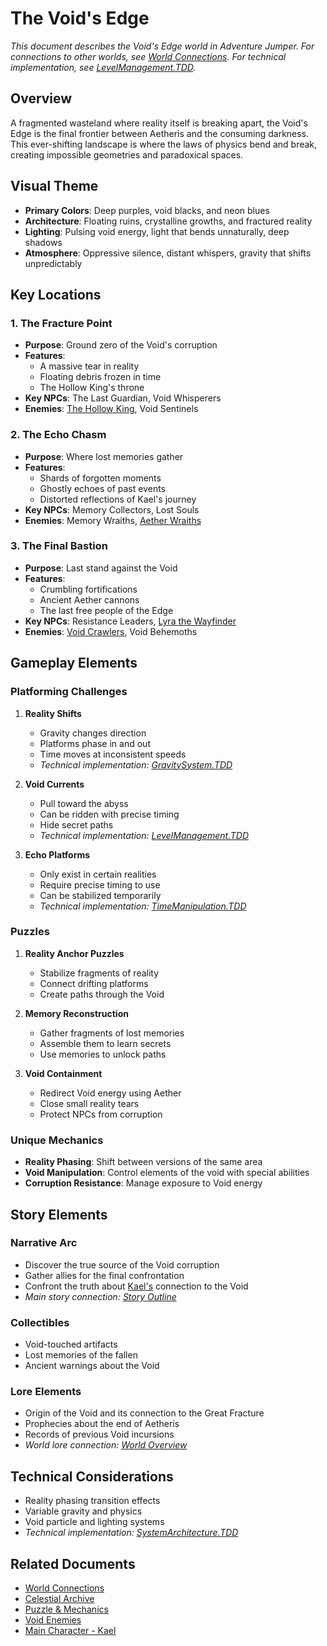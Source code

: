 # The Void's Edge

*This document describes the Void's Edge world in Adventure Jumper. For connections to other worlds, see [World Connections](00-World-Connections.md). For technical implementation, see [LevelManagement.TDD](../../02_Technical_Design/TDD/LevelManagement.TDD.md).*

## Overview
A fragmented wasteland where reality itself is breaking apart, the Void's Edge is the final frontier between Aetheris and the consuming darkness. This ever-shifting landscape is where the laws of physics bend and break, creating impossible geometries and paradoxical spaces.

## Visual Theme
- **Primary Colors**: Deep purples, void blacks, and neon blues
- **Architecture**: Floating ruins, crystalline growths, and fractured reality
- **Lighting**: Pulsing void energy, light that bends unnaturally, deep shadows
- **Atmosphere**: Oppressive silence, distant whispers, gravity that shifts unpredictably

## Key Locations

### 1. The Fracture Point
- **Purpose**: Ground zero of the Void's corruption
- **Features**:
  - A massive tear in reality
  - Floating debris frozen in time
  - The Hollow King's throne
- **Key NPCs**: The Last Guardian, Void Whisperers
- **Enemies**: [The Hollow King](../Characters/03-enemies.md#3-the-hollow-king), Void Sentinels

### 2. The Echo Chasm
- **Purpose**: Where lost memories gather
- **Features**:
  - Shards of forgotten moments
  - Ghostly echoes of past events
  - Distorted reflections of Kael's journey
- **Key NPCs**: Memory Collectors, Lost Souls
- **Enemies**: Memory Wraiths, [Aether Wraiths](../Characters/03-enemies.md#3-aether-wraiths)

### 3. The Final Bastion
- **Purpose**: Last stand against the Void
- **Features**:
  - Crumbling fortifications
  - Ancient Aether cannons
  - The last free people of the Edge
- **Key NPCs**: Resistance Leaders, [Lyra the Wayfinder](../Characters/02-allies.md#3-lyra-the-wayfinder)
- **Enemies**: [Void Crawlers](../Characters/03-enemies.md#1-void-crawlers), Void Behemoths

## Gameplay Elements

### Platforming Challenges
1. **Reality Shifts**
   - Gravity changes direction
   - Platforms phase in and out
   - Time moves at inconsistent speeds
   - *Technical implementation: [GravitySystem.TDD](../../02_Technical_Design/TDD/GravitySystem.TDD.md)*

2. **Void Currents**
   - Pull toward the abyss
   - Can be ridden with precise timing
   - Hide secret paths
   - *Technical implementation: [LevelManagement.TDD](../../02_Technical_Design/TDD/LevelManagement.TDD.md)*

3. **Echo Platforms**
   - Only exist in certain realities
   - Require precise timing to use
   - Can be stabilized temporarily
   - *Technical implementation: [TimeManipulation.TDD](../../02_Technical_Design/TDD/TimeManipulation.TDD.md)*

### Puzzles
1. **Reality Anchor Puzzles**
   - Stabilize fragments of reality
   - Connect drifting platforms
   - Create paths through the Void

2. **Memory Reconstruction**
   - Gather fragments of lost memories
   - Assemble them to learn secrets
   - Use memories to unlock paths

3. **Void Containment**
   - Redirect Void energy using Aether
   - Close small reality tears
   - Protect NPCs from corruption

### Unique Mechanics
- **Reality Phasing**: Shift between versions of the same area
- **Void Manipulation**: Control elements of the void with special abilities
- **Corruption Resistance**: Manage exposure to Void energy

## Story Elements

### Narrative Arc
- Discover the true source of the Void corruption
- Gather allies for the final confrontation
- Confront the truth about [Kael's](../Characters/01-main-character.md) connection to the Void
- *Main story connection: [Story Outline](../Narrative/00-story-outline.md)*

### Collectibles
- Void-touched artifacts
- Lost memories of the fallen
- Ancient warnings about the Void

### Lore Elements
- Origin of the Void and its connection to the Great Fracture
- Prophecies about the end of Aetheris
- Records of previous Void incursions
- *World lore connection: [World Overview](../Lore/01-world-overview.md)*

## Technical Considerations
- Reality phasing transition effects
- Variable gravity and physics
- Void particle and lighting systems
- *Technical implementation: [SystemArchitecture.TDD](../../02_Technical_Design/TDD/SystemArchitecture.TDD.md)*

## Related Documents
- [World Connections](00-World-Connections.md)
- [Celestial Archive](04-celestial-archive.md)
- [Puzzle & Mechanics](06-puzzles-mechanics.md)
- [Void Enemies](../Characters/03-enemies.md)
- [Main Character - Kael](../Characters/01-main-character.md)
